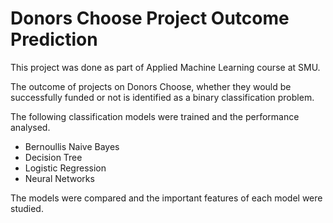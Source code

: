 # Donors Choose Project Outcome Prediction

This project was done as part of Applied Machine Learning course at SMU.

The outcome of projects on Donors Choose, whether they would be successfully funded or not is identified as a binary classification problem.

The following classification models were trained and the performance analysed. 

* Bernoullis Naive Bayes
* Decision Tree
* Logistic Regression
* Neural Networks

The models were compared and the important features of each model were studied.
 
